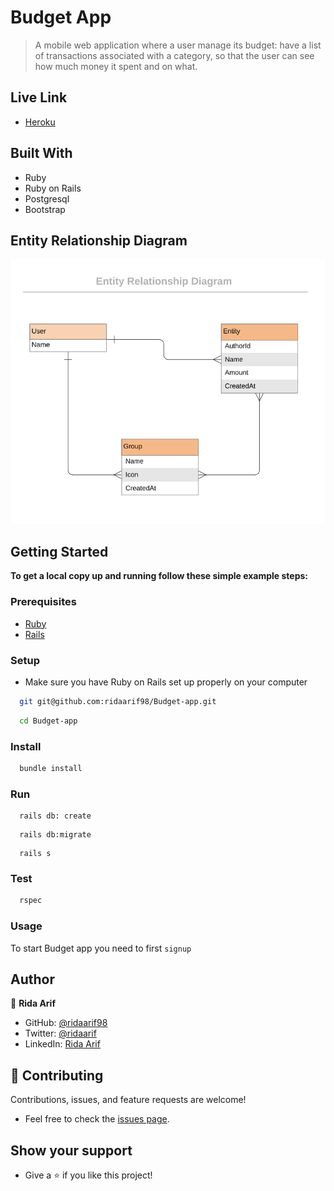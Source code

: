 # Budget App

> A mobile web application where a user manage its budget: have a list of transactions associated with a category, so that the user can see how much money it spent and on what.

## Live Link

- [Heroku](https://lit-ridge-01801.herokuapp.com/)
## Built With

- Ruby
- Ruby on Rails
- Postgresql
- Bootstrap

## Entity Relationship Diagram

![screenshot](./app/assets/images/erd_diagram.png)

## Getting Started

**To get a local copy up and running follow these simple example steps:**
### Prerequisites

- [Ruby](https://www.ruby-lang.org/en/)
- [Rails](https://gorails.com/)

### Setup

- Make sure you have Ruby on Rails set up properly on your computer

``` sh 
  git git@github.com:ridaarif98/Budget-app.git
``` 
``` sh 
  cd Budget-app
```

### Install

```sh
  bundle install
```

### Run

```
  rails db: create
```

```
  rails db:migrate
```

```
  rails s
```

### Test

```sh
  rspec
```
### Usage

To start Budget app you need to first `signup`

## Author

👤 **Rida Arif**

- GitHub: [@ridaarif98](https://github.com/ridaarif98)
- Twitter: [@ridaarif](https://twitter.com/Rida29984906)
- LinkedIn: [Rida Arif](https://www.linkedin.com/in/rida-arif-90945520b/)

## 🤝 Contributing

Contributions, issues, and feature requests are welcome!

- Feel free to check the [issues page](https://github.com/ridaarif98/Budget-app/issues).

## Show your support

- Give a ⭐️ if you like this project!

